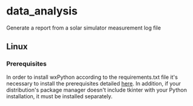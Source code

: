 # data_analysis
Generate a report from a solar simulator measurement log file

## Linux
### Prerequisites
In order to install wxPython according to the requirements.txt file it's necessary to install the prerequisites detailed [here](https://github.com/wxWidgets/Phoenix#prerequisites). In addition, if your distribution's package manager doesn't include tkinter with your Python installation, it must be installed separately.